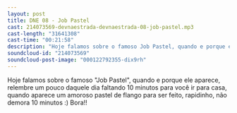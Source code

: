 ```yaml
---
layout: post
title: DNE 08 - Job Pastel
cast: 214073569-devnaestrada-devnaestrada-08-job-pastel.mp3
cast-length: "31641308"
cast-time: "00:21:58"
description: "Hoje falamos sobre o famoso Job Pastel, quando e porque ele aparece, relembre um pouco daquele dia faltando 10 minutos para você ir para casa, quando aparece um amoroso pastel de flango para ser feito, rapidinho, não demora 10 minutos :) Bora!!"
soundcloud-id: "214073569"
soundcloud-post-image: "000122792355-dix9rh"
---
```


Hoje falamos sobre o famoso "Job Pastel", quando e porque ele aparece, relembre um pouco daquele dia faltando 10 minutos para você ir para casa, quando aparece um amoroso pastel de flango para ser feito, rapidinho, não demora 10 minutos :) Bora!!
